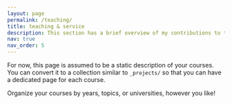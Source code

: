 ```yaml
---
layout: page
permalink: /teaching/
title: teaching & service
description: This section has a brief overview of my contributions to the academic community.
nav: true
nav_order: 5
---
```


For now, this page is assumed to be a static description of your courses. You can convert it to a collection similar to `_projects/` so that you can have a dedicated page for each course.

Organize your courses by years, topics, or universities, however you like!
